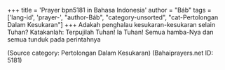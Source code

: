 +++
title = 'Prayer bpn5181 in Bahasa Indonesia'
author = "Báb"
tags = ['lang-id', 'prayer-', "author-Báb", "category-unsorted", "cat-Pertolongan Dalam Kesukaran"]
+++
Adakah penghalau kesukaran-kesukaran selain
Tuhan? Katakanlah: Terpujilah Tuhan! Ia Tuhan! Semua hamba-Nya dan semua tunduk pada perintahnya

(Source category: Pertolongan Dalam Kesukaran)
(Bahaiprayers.net ID: 5181)
